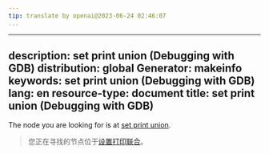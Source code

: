 ```yaml
---
tip: translate by openai@2023-06-24 02:46:07
...
```

---
description: set print union (Debugging with GDB)
distribution: global
Generator: makeinfo
keywords: set print union (Debugging with GDB)
lang: en
resource-type: document
title: set print union (Debugging with GDB)
---

The node you are looking for is at [set print union](Print-Settings.html#set-print-union).

> 您正在寻找的节点位于[设置打印联合](Print-Settings.html#set-print-union)。
